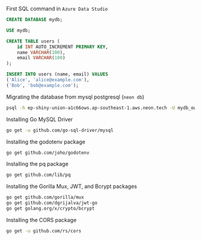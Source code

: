 First SQL command in `Azure Data Studio`

```sql
CREATE DATABASE mydb;

USE mydb;

CREATE TABLE users (
    id INT AUTO_INCREMENT PRIMARY KEY,
    name VARCHAR(100),
    email VARCHAR(100)
);

INSERT INTO users (name, email) VALUES
('Alice', 'alice@example.com'),
('Bob', 'bob@example.com');
```

Migrating the database from mysql postgresql (`neon db`)

```bash
psql -h ep-shiny-union-a1c66ows.ap-southeast-1.aws.neon.tech -U mydb_owner -d mydb -f backup.sql
```

Installing Go MySQL Driver

```bash
go get -u github.com/go-sql-driver/mysql
```

Installing the godotenv package

```bash
go get github.com/joho/godotenv
```

Installing the pq package

```bash
go get github.com/lib/pq
```

Installing the Gorilla Mux, JWT, and Bcrypt packages

```bash
go get github.com/gorilla/mux
go get github.com/dgrijalva/jwt-go
go get golang.org/x/crypto/bcrypt
```

Installing the CORS package

```bash
go get -u github.com/rs/cors
```
